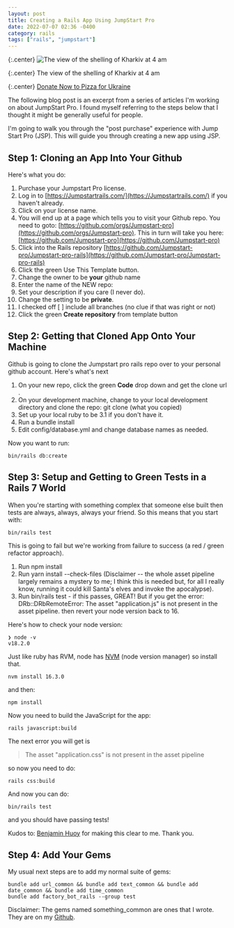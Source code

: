 ```yaml
---
layout: post
title: Creating a Rails App Using JumpStart Pro
date: 2022-07-07 02:36 -0400
category: rails
tags: ["rails", "jumpstart"]
---
```

{:.center}
![The view of the shelling of Kharkiv at 4 am](/blog/assets/IMAGE_2022-07-05_18_58_55.jpg)

{:.center}
The view of the shelling of Kharkiv at 4 am

{:.center}
[Donate Now to Pizza for Ukraine](https://www.pizzaforukraine.com/)



The following blog post is an excerpt from a series of articles I'm working on about JumpStart Pro.  I found myself referring to the steps below that I thought it might be generally useful for people.

I'm going to walk you through the "post purchase" experience with Jump Start Pro (JSP).  This will guide you through creating a new app using JSP.

## Step 1: Cloning an App Into Your Github

Here's what you do:

1. Purchase your Jumpstart Pro license.
2. Log in to [https://Jumpstartrails.com/](https://Jumpstartrails.com/) if you haven't already.
3. Click on your license name.
4. You will end up at a page which tells you to visit your Github repo.  You need to goto: [https://github.com/orgs/Jumpstart-pro](https://github.com/orgs/Jumpstart-pro).  This in turn will take you here: [https://github.com/Jumpstart-pro](https://github.com/Jumpstart-pro)
5.  Click into the Rails repository [https://github.com/Jumpstart-pro/Jumpstart-pro-rails](https://github.com/Jumpstart-pro/Jumpstart-pro-rails)
6. Click the green Use This Template button.
7. Change the owner to be **your** github name
8. Enter the name of the NEW repo: 
9. Set your description if you care (I never do).
10. Change the setting to be **private**.
11. I checked off [ ] include all branches (no clue if that was right or not)
12. Click the green **Create repository** from template button

## Step 2: Getting that Cloned App Onto Your Machine

Github is going to clone the Jumpstart pro rails repo over to your personal github account.  Here's what's next

1. On your new repo, click the green **Code** drop down and get the clone url .
2. On your development machine, change to your local development directory and clone the repo: git clone (what you copied)
3. Set up your local ruby to be 3.1 if you don't have it.
4. Run a bundle install 
5. Edit config/database.yml and change database names as needed.

Now you want to run:

    bin/rails db:create

## Step 3: Setup and Getting to Green Tests in a Rails 7 World

When you're starting with something complex that someone else built then tests are always, always, always your friend.  So this means that you start with:

    bin/rails test

This is going to fail but we're working from failure to success (a red / green refactor approach).

1. Run npm install
2. Run yarn install --check-files (Disclaimer -- the whole asset pipeline largely remains a mystery to me; I think this is needed but, for all I really know, running it could kill Santa's elves and invoke the apocalypse).
3. Run bin/rails test - if this passes, GREAT!  But if you get the error: DRb::DRbRemoteError: The asset "application.js" is not present in the asset pipeline. then revert your node version back to 16.  

Here's how to check your node version:

    ❯ node -v
    v18.2.0

Just like ruby has RVM, node has [NVM](https://github.com/nvm-sh/nvm) (node version manager) so install that.

    nvm install 16.3.0

and then:

    npm install

Now you need to build the JavaScript for the app:

    rails javascript:build

The next error you will get is

> The asset "application.css" is not present in the asset pipeline

so now you need to do:

    rails css:build

And now you can do:

    bin/rails test

and you should have passing tests!

Kudos to: [Benjamin Huoy](https://jumpstartrails.com/discussions/javascript-error-with-ruby-3-1-and-latest-commit)  for making this clear to me.  Thank you.

## Step 4: Add Your Gems

My usual next steps are to add my normal suite of gems:

    bundle add url_common && bundle add text_common && bundle add date_common && bundle add time_common
    bundle add factory_bot_rails --group test

Disclaimer: The gems named something_common are ones that I wrote.  They are on my [Github](https://github.com/fuzzygroup).